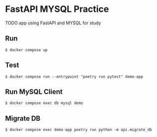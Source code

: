# FastAPI MYSQL Practice 
TODO app using FastAPI and MYSQL for study

## Run 
```
$ docker compose up
```

## Test 
```
$ docker compose run --entrypoint "poetry run pytest" demo-app
```

## Run MySQL Client 
```
$ docker compose exec db mysql demo
```

## Migrate DB 
```
$ docker compose exec demo-app poetry run python -m api.migrate_db
```


